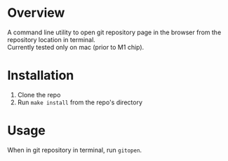 # Overview

A command line utility to open git repository page in the browser from the repository location in terminal.  
Currently tested only on mac (prior to M1 chip).

# Installation

1. Clone the repo
2. Run `make install` from the repo's directory

# Usage

When in git repository in terminal, run `gitopen`.
